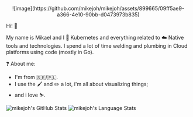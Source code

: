 <p align="center">
![image](https://github.com/mikejoh/mikejoh/assets/899665/09ff5ae9-a366-4e10-90bb-d0473973b835)
</p>

Hi! :wave:

My name is Mikael and I 💙 Kubernetes and everything related to ☁️ Native tools and technologies. I spend a lot of time welding and plumbing in Cloud platforms using code (mostly in Go).

:question: About me:
  - I'm from :sweden:/:poland:.
  - I use the :paintbrush: and :pencil2: a lot, i'm all about visualizing things;
  - and i love :skier:.

![mikejoh's GitHub Stats](https://github.com/mikejoh/github-stats/blob/master/generated/overview.svg)
![mikejoh's Language Stats](https://github.com/mikejoh/github-stats/blob/master/generated/languages.svg)
